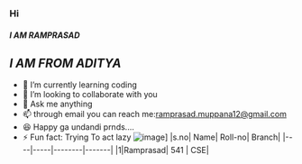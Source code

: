 ### Hi  ###
#### ***I AM RAMPRASAD*** ####
##    *_I AM FROM ADITYA_* ##
- 🌱 I’m currently learning coding
- 👯 I’m looking to collaborate with you
- 💬 Ask me anything 
- 📫 through email you can reach me:ramprasad.muppana12@gmail.com          
- 😆 Happy ga undandi prnds....
- ⚡ Fun fact: Trying To act lazy
![image](https://user-images.githubusercontent.com/83056522/142842855-2860e9ec-9490-4493-bb65-fe95d4535cce.png)]
|s.no| Name| Roll-no| Branch|
|----|-----|--------|-------|
|1|Ramprasad| 541   | CSE|

